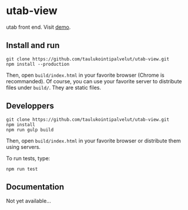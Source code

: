 # utab-view

utab front end.
Visit [demo](http://taulukointipalvelut.github.io/utab-view/).

## Install and run

```
git clone https://github.com/taulukointipalvelut/utab-view.git
npm install --production
```

Then, open `build/index.html` in your favorite browser (Chrome is recommanded).
Of course, you can use your favorite server to distribute files under `build/`.
They are static files.

## Developpers

```
git clone https://github.com/taulukointipalvelut/utab-view.git
npm install
npm run gulp build
```

Then, open `build/index.html` in your favorite browser or distribute them using servers.

To run tests, type:

```
npm run test
```

## Documentation

Not yet available...
